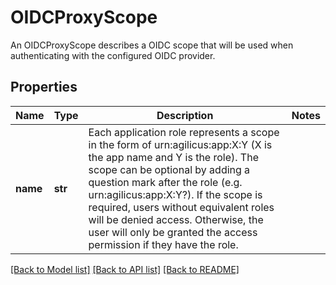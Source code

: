 # OIDCProxyScope

An OIDCProxyScope describes a OIDC scope that will be used when authenticating with the configured OIDC provider. 
## Properties
Name | Type | Description | Notes
------------ | ------------- | ------------- | -------------
**name** | **str** | Each application role represents a scope in the form of urn:agilicus:app:X:Y (X is the app name and Y is the role). The scope can be optional by adding a question mark after the role (e.g. urn:agilicus:app:X:Y?). If the scope is required, users without equivalent roles will be denied access. Otherwise, the user will only be granted the access permission if they have the role.  | 

[[Back to Model list]](../README.md#documentation-for-models) [[Back to API list]](../README.md#documentation-for-api-endpoints) [[Back to README]](../README.md)


